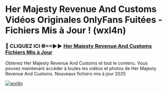 # Her Majesty Revenue And Customs Vidéos Originales 0nlyFans Fuitées - Fichiers Mis à Jour ! (wxl4n)

<h3>🔴 CLIQUEZ ICI 🌐==►► <a href="https://tinyurl.com/2pmr4ezf" rel="nofollow">Her Majesty Revenue And Customs Fichiers Mis à Jour</a></h3>

Obtenez Her Majesty Revenue And Customs et tout le contenu. Vous pouvez maintenant accéder à toutes les vidéos et photos de Her Majesty Revenue And Customs. Nouveaux fichiers mis à jour 2025

[![wxl4n](https://i.imgur.com/6SNvagu.gif)](https://tinyurl.com/2pmr4ezf)
